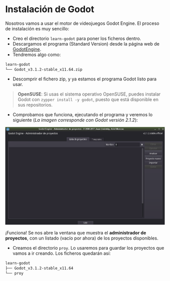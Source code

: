 
# Instalación de Godot

Nosotros vamos a usar el motor de videojuegos Godot Engine. El proceso de instalación es muy sencillo:
* Creo el directorio `learn-godot` para poner los ficheros dentro.
* Descargamos el programa (Standard Version) desde la página web de [GodotEngine](http://www.godotengine.org/download).
* Tendremos algo como:
```
learn-godot
└── Godot_v3.1.2-stable_x11.64.zip
```
* Descomprir el fichero zip, y ya estamos el programa Godot listo para usar.
> **OpenSUSE**: Si usas el sistema operativo OpenSUSE, puedes instalar Godot con `zypper install -y godot`, puesto que está disponible en sus repositorios.

* Comprobamos que funciona, ejecutando el programa y veremos lo siguiente (_La imagen corresponde con Godot versión 2.1.2_):

![gd-administrador-de-proyectos.png](./images/gd-administrador-de-proyectos.png)

¡Funciona! Se nos abre la ventana que muestra el **administrador de proyectos**, con un listado (vacío por ahora) de los proyectos disponibles.

* Creamos el directorio `proy`. Lo usaremos para guardar los proyectos que vamos a ir creando. Los ficheros quedarán así:
```
learn-godot
├── Godot_v3.1.2-stable_x11.64
└── proy
```
